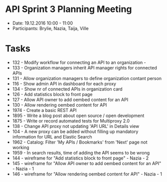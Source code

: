 # API Sprint 3 Planning Meeting 
* Date: 19.12.2016 10:00 - 11:00
* Participants: Brylie, Nazia, Taija, Ville

# Tasks
* 132 - Modify workflow for connecting an API to an organization -
* 133 - Organization managers inherit API manager rights for connected APIs
* 131 - Allow organization managers to define organization contant person
* 116 - Show admin API in dashboard for each proxy
* 134 - Show nr of connected APIs in organization card
* 126 - Add statistics block to front page
* 127 - Allow API owner to add oembed content for an API
* 130 - Allow rendering oembed content for API
* 1974 - Create a basic REST API
* 1895 - Write a blog post about open source / open development
* 1875 - Write or record automated tests for Multiproxy 2.0
* 138 - Change API proxy not updating 'API URL' in Details view
* 104 - A new proxy can be added without filling up mandatory information for URL and Elastic Search
* 1962 - Catalog:  Filter 'My APIs / Bookmarks' from 'Next' page not working
* 1959 - In search results, time of adding the API seems to be wrong
* 144 - wireframe for "Add statistics block to front page" - Nazia - 2
* 145 - wireframe for "Allow API owner to add oembed content for an API" - Nazia - 1
* 146 - wireframe for "Allow rendering oembed content for API" - Nazia - 1
